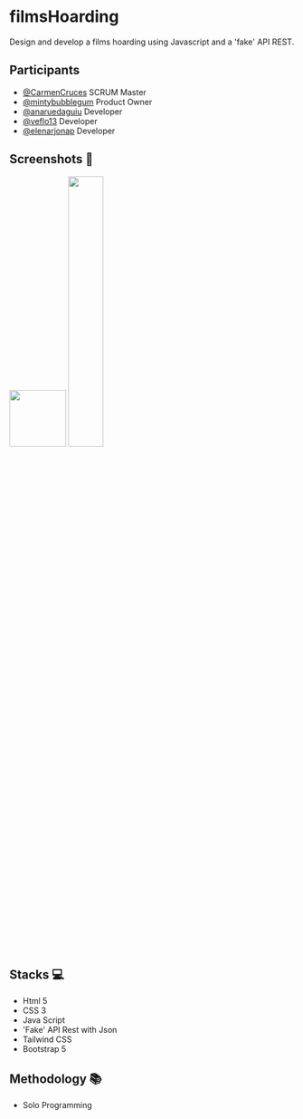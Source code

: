# filmsHoarding
Design and develop a films hoarding using Javascript and a 'fake' API REST.

## Participants

- [@CarmenCruces](https://github.com/CarmenCruces) SCRUM Master
- [@mintybubblegum](https://github.com/mintybubblegum) Product Owner
- [@anaruedaguiu](https://github.com/anaruedaguiu) Developer
- [@veflo13](https://github.com/veflo13) Developer
- [@elenarjonap](https://github.com/elenarjonap) Developer

## Screenshots 📸

<img src="/img/desktop/figma-mobile-game.PNG" width="100">
<img src="/img/desktop/figma-desktop-gameover.PNG" width="35%">

## Stacks 💻

- Html 5
- CSS 3
- Java Script
- 'Fake' API Rest with Json
- Tailwind CSS
- Bootstrap 5

## Methodology 📚

- Solo Programming

